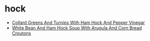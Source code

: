 # hock

 * [Collard Greens And Turnips With Ham Hock And Pepper Vinegar](../index/c/collard-greens-and-turnips-with-ham-hock-and-pepper-vinegar-100572.json)
 * [White Bean And Ham Hock Soup With Arugula And Corn Bread Croutons](../index/w/white-bean-and-ham-hock-soup-with-arugula-and-corn-bread-croutons-104225.json)
